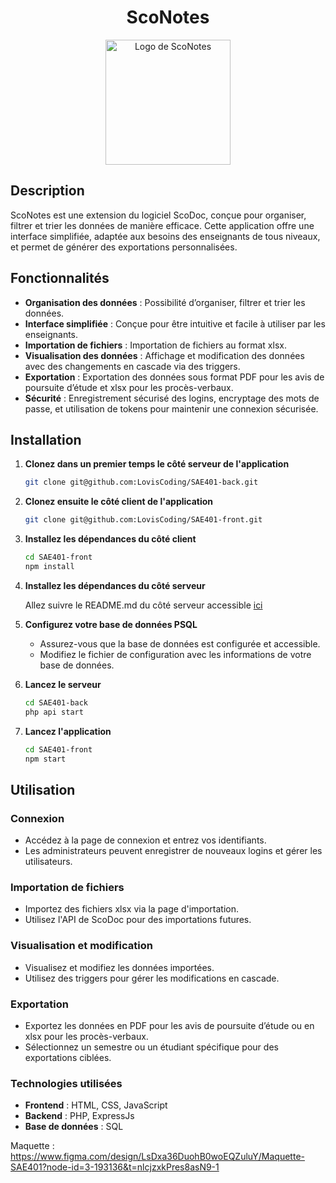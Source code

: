 <div align="center">
	<h1>ScoNotes</h1>
	<img src="./src/assets/img/Logo_ScoNotes.png" alt="Logo de ScoNotes" width="200"/>
</div>

## Description
ScoNotes est une extension du logiciel ScoDoc, conçue pour organiser, filtrer et trier les données de manière efficace. Cette application offre une interface simplifiée, adaptée aux besoins des enseignants de tous niveaux, et permet de générer des exportations personnalisées.

## Fonctionnalités
- **Organisation des données** : Possibilité d’organiser, filtrer et trier les données.
- **Interface simplifiée** : Conçue pour être intuitive et facile à utiliser par les enseignants.
- **Importation de fichiers** : Importation de fichiers au format xlsx.
- **Visualisation des données** : Affichage et modification des données avec des changements en cascade via des triggers.
- **Exportation** : Exportation des données sous format PDF pour les avis de poursuite d’étude et xlsx pour les procès-verbaux.
- **Sécurité** : Enregistrement sécurisé des logins, encryptage des mots de passe, et utilisation de tokens pour maintenir une connexion sécurisée.

## Installation
1. **Clonez dans un premier temps le côté serveur de l'application**

	```sh
	git clone git@github.com:LovisCoding/SAE401-back.git
	```

2. **Clonez ensuite le côté client de l'application**

	```sh
	git clone git@github.com:LovisCoding/SAE401-front.git
	```

3. **Installez les dépendances du côté client**

	```sh
	cd SAE401-front
	npm install
	```

4. **Installez les dépendances du côté serveur**

	Allez suivre le README.md du côté serveur accessible [ici](https://github.com/LovisCoding/SAE401-back/blob/main/README.md)

5. **Configurez votre base de données PSQL**

	- Assurez-vous que la base de données est configurée et accessible.
	- Modifiez le fichier de configuration avec les informations de votre base de données.

6. **Lancez le serveur**

	```sh
	cd SAE401-back
	php api start
	```

7. **Lancez l'application**

	```sh
	cd SAE401-front
	npm start
	```

## Utilisation

### Connexion

- Accédez à la page de connexion et entrez vos identifiants.
- Les administrateurs peuvent enregistrer de nouveaux logins et gérer les utilisateurs.

### Importation de fichiers

- Importez des fichiers xlsx via la page d'importation.
- Utilisez l'API de ScoDoc pour des importations futures.

### Visualisation et modification

- Visualisez et modifiez les données importées.
- Utilisez des triggers pour gérer les modifications en cascade.

### Exportation

- Exportez les données en PDF pour les avis de poursuite d’étude ou en xlsx pour les procès-verbaux.
- Sélectionnez un semestre ou un étudiant spécifique pour des exportations ciblées.

### Technologies utilisées

- **Frontend** : HTML, CSS, JavaScript
- **Backend** : PHP, ExpressJs
- **Base de données** : SQL


Maquette : https://www.figma.com/design/LsDxa36DuohB0woEQZuluY/Maquette-SAE401?node-id=3-193136&t=nlcjzxkPres8asN9-1 
